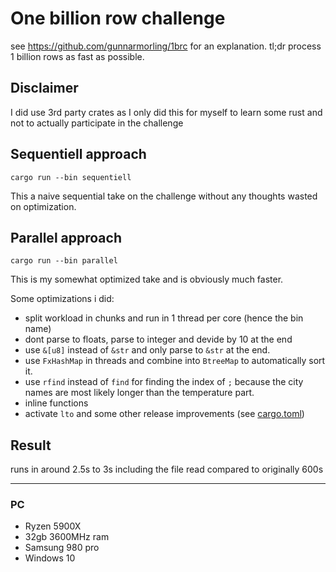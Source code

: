 # One billion row challenge 

see https://github.com/gunnarmorling/1brc for an explanation.
tl;dr process 1 billion rows as fast as possible.


## Disclaimer 
I did use 3rd party crates as I only did this for myself to learn some rust and not to actually participate in the challenge



## Sequentiell approach

`cargo run --bin sequentiell`

This a naive sequential take on the challenge without any thoughts wasted on optimization.


## Parallel approach

`cargo run --bin parallel`

This is my somewhat optimized take and is obviously much faster.

Some optimizations i did:
* split workload in chunks and run in 1 thread per core (hence the bin name)
* dont parse to floats, parse to integer and devide by 10 at the end
* use `&[u8]` instead of `&str` and only parse to `&str` at the end.
* use `FxHashMap` in threads and combine into `BtreeMap` to automatically sort it.
* use `rfind` instead of `find` for finding the index of `;` because the city names are most likely longer than the temperature part.
* inline functions
* activate `lto` and some other release improvements (see [cargo.toml](./cargo.toml))


## Result
runs in around 2.5s to 3s including the file read compared to originally 600s

---
### PC
* Ryzen 5900X
* 32gb 3600MHz ram
* Samsung 980 pro
* Windows 10